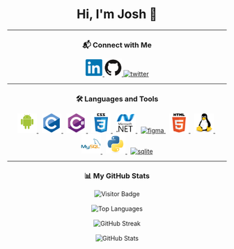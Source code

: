 <div align="center">
  <h1>Hi, I'm Josh 👋</h1>
</div>

<div align="center">
  <p><em></em></p>
</div>

<hr>

<h3 align="center">📬 Connect with Me</h3>
<p align="center">
  <a href="#" target="_blank" rel="noreferrer">
    <img src="https://raw.githubusercontent.com/devicons/devicon/master/icons/linkedin/linkedin-original.svg" alt="linkedin" width="40" height="40"/>
  </a>
  <a href="#" target="_blank" rel="noreferrer">
    <img src="https://raw.githubusercontent.com/devicons/devicon/master/icons/github/github-original.svg" alt="github" width="40" height="40"/>
  </a>
  <a href="#" target="_blank" rel="noreferrer">
    <img src="https://img.icons8.com/fluent/48/000000/twitter.png" alt="twitter" width="40" height="40"/>
    </a>
  </p>

<hr>

<h3 align="center">🛠️ Languages and Tools</h3>
<p align="center">
  <a href="https://developer.android.com" target="_blank" rel="noreferrer"> <img src="https://raw.githubusercontent.com/devicons/devicon/master/icons/android/android-original-wordmark.svg" alt="android" width="45" height="45"/> </a> &nbsp;
  <a href="https://www.cprogramming.com/" target="_blank" rel="noreferrer"> <img src="https://raw.githubusercontent.com/devicons/devicon/master/icons/c/c-original.svg" alt="c" width="45" height="45"/> </a> &nbsp;
  <a href="https://www.w3schools.com/cs/" target="_blank" rel="noreferrer"> <img src="https://raw.githubusercontent.com/devicons/devicon/master/icons/csharp/csharp-original.svg" alt="csharp" width="45" height="45"/> </a> &nbsp;
  <a href="https://www.w3schools.com/css/" target="_blank" rel="noreferrer"> <img src="https://raw.githubusercontent.com/devicons/devicon/master/icons/css3/css3-original-wordmark.svg" alt="css3" width="45" height="45"/> </a> &nbsp;
  <a href="https://dotnet.microsoft.com/" target="_blank" rel="noreferrer"> <img src="https://raw.githubusercontent.com/devicons/devicon/master/icons/dot-net/dot-net-original-wordmark.svg" alt="dotnet" width="45" height="45"/> </a> &nbsp;
  <a href="https://www.figma.com/" target="_blank" rel="noreferrer"> <img src="https://www.vectorlogo.zone/logos/figma/figma-icon.svg" alt="figma" width="45" height="45"/> </a> &nbsp;
  <a href="https://www.w3.org/html/" target="_blank" rel="noreferrer"> <img src="https://raw.githubusercontent.com/devicons/devicon/master/icons/html5/html5-original-wordmark.svg" alt="html5" width="45" height="45"/> </a> &nbsp;
  <a href="https://www.linux.org/" target="_blank" rel="noreferrer"> <img src="https://raw.githubusercontent.com/devicons/devicon/master/icons/linux/linux-original.svg" alt="linux" width="45" height="45"/> </a> &nbsp;
  <a href="https://www.mysql.com/" target="_blank" rel="noreferrer"> <img src="https://raw.githubusercontent.com/devicons/devicon/master/icons/mysql/mysql-original-wordmark.svg" alt="mysql" width="45" height="45"/> </a> &nbsp;
  <a href="https://www.python.org" target="_blank" rel="noreferrer"> <img src="https://raw.githubusercontent.com/devicons/devicon/master/icons/python/python-original.svg" alt="python" width="45" height="45"/> </a> &nbsp;
  <a href="https://www.sqlite.org/" target="_blank" rel="noreferrer"> <img src="https://www.vectorlogo.zone/logos/sqlite/sqlite-icon.svg" alt="sqlite" width="45" height="45"/> </a>
</p>

<hr>

<div align="center">
  <h3 align="center">📊 My GitHub Stats</h3>
  <img src="https://visitor-badge.laobi.icu/badge?page_id=JNB92.JNB92&" alt="Visitor Badge"/>
  <br><br>
  <img src="https://github-readme-stats.vercel.app/api/top-langs/?username=JNB92&hide=tex,tcl&theme=dracula&hide_border=true&include_all_commits=true&count_private=true&layout=compact" alt="Top Languages"/>
  <br><br>
  <img src="https://github-readme-streak-stats.herokuapp.com/?user=JNB92&theme=dracula&hide_border=true" alt="GitHub Streak"/>
  <br><br>
  <img src="https://github-readme-stats.vercel.app/api?username=JNB92&theme=dracula&hide_border=true&include_all_commits=true&count_private=true&show_icons=true" alt="GitHub Stats"/>
</div>

<br>
